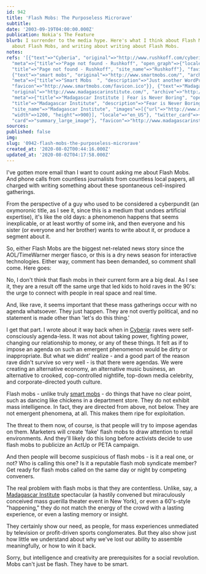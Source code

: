```yaml
---
id: 942
title: 'Flash Mobs: The Purposeless Microrave'
subtitle: 
date: '2003-09-19T04:00:00.000Z'
publication: Nokia's The Feature
blurb: I surrender to the media hype. Here's what I think about Flash Mobs, writing
  about Flash Mobs, and writing about writing about Flash Mobs.
notes: 
refs: '[{"text"=>"Cyberia", "original"=>"http://www.rushkoff.com/cyberia.html", "archive"=>"http://web.archive.org/web/20080324221701/http://www.rushkoff.com:80/cyberia.html",
  "meta"=>{"title"=>"Page not found - Rushkoff", "open_graph"=>{"locale"=>"en_US",
  "title"=>"Page not found - Rushkoff", "site_name"=>"Rushkoff"}, "favicon"=>"http://www.rushkoff.com/favicon-16x16.png"}},
  {"text"=>"smart mobs", "original"=>"http://www.smartmobs.com/", "archive"=>"http://web.archive.org/web/20200730000926/http://www.smartmobs.com/",
  "meta"=>{"title"=>"Smart Mobs  ", "description"=>"Just another WordPress weblog",
  "favicon"=>"http://www.smartmobs.com/favicon.ico"}}, {"text"=>"Madagascar Institute",
  "original"=>"http://www.madagascarinstitute.com/", "archive"=>"http://web.archive.org/web/20200114203940/http://www.madagascarinstitute.com:80/",
  "meta"=>{"title"=>"Madagascar Institute | Fear is Never Boring", "open_graph"=>{"type"=>"website",
  "title"=>"Madagascar Institute", "description"=>"Fear is Never Boring", "url"=>"http://www.madagascarinstitute.com/",
  "site_name"=>"Madagascar Institute", "images"=>[{"url"=>"http://www.madagascarinstitute.com/wp-content/uploads/2009/10/5042142461_82b1707157_o.jpg",
  "width"=>1200, "height"=>900}], "locale"=>"en_US"}, "twitter_card"=>{"images"=>[{"url"=>"http://www.madagascarinstitute.com/wp-content/uploads/2009/10/5042142461_82b1707157_o.jpg?w=640"}],
  "card"=>"summary_large_image"}, "favicon"=>"http://www.madagascarinstitute.com/favicon.ico"}}]'
sources: 
published: false
img: 
slug: '0942-flash-mobs-the-purposeless-microrave'
created_at: '2020-08-02T00:44:16.000Z'
updated_at: '2020-08-02T04:17:58.000Z'
---
```

I've gotten more email than I want to count asking me about Flash Mobs. And phone calls from countless journalists from countless local papers, all charged with writing something about these spontaneous cell-inspired gatherings.

From the perspective of a guy who used to be considered a cyberpundit (an oxymoronic title, as I see it, since this is a medium that undoes artificial expertise), it's like the old days: a phenomenon happens that seems inexplicable, or at least worthy of some ink, and then everyone and his sister (or everyone and her brother) wants to write about it, or produce a segment about it.

So, either Flash Mobs are the biggest net-related news story since the AOL/TimeWarner merger fiasco, or this is a dry news season for interactive technologies. Either way, comment has been demanded, so comment shall come. Here goes:

No, I don't think that flash mobs in their current form are a big deal. As I see it, they are a result off the same urge that led kids to hold raves in the 90's: the urge to connect with people in real space and real time.

And, like rave, it seems important that these mass gatherings occur with no agenda whatsoever. They just happen. They are not overtly political, and no statement is made other than 'let's do this thing.'

I get that part. I wrote about it way back when in [Cyberia](http://www.rushkoff.com/cyberia.html): raves were self-consciously agenda-less. It was not about taking power, fighting power, changing our relationship to money, or any of these things. It felt as if to impose an agenda on such an emergent phenomenon would be dirty or inappropriate. But what we didnt' realize - and a good part of the reason rave didn't survive so very well - is that there were agendas. We were creating an alternative economy, an alternative music business, an alternative to crooked, cop-controlled nightlife, top-down media celebrity, and corporate-directed youth culture.

Flash mobs - unlike truly [smart mobs](http://www.smartmobs.com/) - do things that have no clear point, such as dancing like chickens in a department store. They do not exhibit mass intelligence. In fact, they are directed from above, not below. They are not emergent phenomena, at all. This makes them ripe for exploitation.

The threat to them now, of course, is that people will try to impose agendas on them. Marketers will create 'fake' flash mobs to draw attention to retail environments. And they'll likely do this long before activists decide to use flash mobs to publicize an ActUp or PETA campaign.

And then people will become suspicious of flash mobs - is it a real one, or not? Who is calling this one? Is it a reputable flash mob syndicate member? Get ready for flash mobs called on the same day or night by competing conveners.

The real problem with flash mobs is that they are contentless. Unlike, say, a [Madagascar Institute](http://www.madagascarinstitute.com/) spectacular (a hastily convened but miraculously conceived mass guerilla theater event in New York), or even a 60's-style "happening," they do not match the energy of the crowd with a lasting experience, or even a lasting memory or insight.

They certainly show our need, as people, for mass experiences unmediated by television or profit-driven sports conglomerates. But they also show just how little we understand about why we've lost our ability to assemble meaningfully, or how to win it back.

Sorry, but intelligence and creativity are prerequisites for a social revolution. Mobs can't just be flash. They have to be smart.
